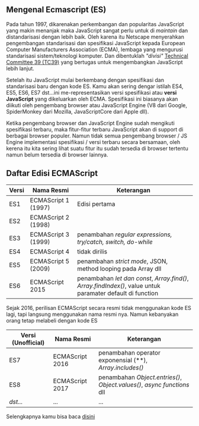 ## Mengenal Ecmascript (ES)

Pada tahun 1997, dikarenakan perkembangan dan popularitas JavaScript yang makin menanjak maka JavaScript sangat perlu untuk di _maintain_ dan distandarisasi dengan lebih baik. Oleh karena itu Netscape menyerahkan pengembangan standarisasi dan spesifikasi JavaScript kepada European Computer Manufacturers Association (ECMA), lembaga yang mengurusi standarisasi sistem/teknologi komputer. Dan dibentuklah _"divisi"_ [Technical Committee 39 (TC39)](https://github.com/tc39) yang bertugas untuk mengembangkan JavaScript lebih lanjut.

Setelah itu JavaScript mulai berkembang dengan spesifikasi dan standarisasi baru dengan kode ES. Kamu akan sering dengar istilah ES4, ES5, ES6, ES7 dst...ini me-representasikan versi spesifikasi atau **versi JavaScript** yang dikeluarkan oleh ECMA. Spesifikasi ini biasanya akan diikuti oleh pengembang browser atau JavaScript Engine (V8 dari Google, SpiderMonkey dari Mozilla, JavaScriptCore dari Apple dll).

Ketika pengembang browser dan JavaScript Engine sudah mengikuti spesifikasi terbaru, maka fitur-fitur terbaru JavaScript akan di support di berbagai browser populer. Namun tidak semua pengembang browser / JS Engine implementasi spesifikasi / versi terbaru secara bersamaan, oleh kerena itu kita sering lihat suatu fitur itu sudah tersedia di browser tertentu namun belum tersedia di browser lainnya.

## Daftar Edisi ECMAScript

| Versi         | Nama Resmi         | Keterangan    |
| ------------- |--------------------| --------------|
| ES1           | ECMAScript 1 (1997)| Edisi pertama |
| ES2           | ECMAScript 2 (1998)|               |
| ES3           | ECMAScript 3 (1999)| penambahan _regular expressions, try/catch, switch, do-while_|
| ES4           | ECMAScript 4       | tidak dirilis |
| ES5           | ECMAScript 5 (2009)| penambahan _strict mode_, JSON, method looping pada Array dll|
| ES6           | ECMAScript 2015    | penambahan _let dan const_, _Array.find()_, _Array.findIndex()_, value untuk paramater default di function|

Sejak 2016, perilisan ECMAScript secara resmi tidak menggunakan kode ES lagi, tapi langsung menggunakan nama resmi nya. Namun kebanyakan orang tetap melabeli dengan kode ES


| Versi (Unofficial) | Nama Resmi         | Keterangan    |
| -------------------|--------------------| --------------|
| ES7                | ECMAScript 2016    | penambahan operator exponensial (**), _Array.includes()_ |
| ES8                | ECMAScript 2017    | penambahan _Object.entries()_, _Object.values()_, _async functions_ dll |
| _dst..._           | ...                | ...

Selengkapnya kamu bisa baca [disini](https://www.w3schools.com/js/js_versions.asp) 
